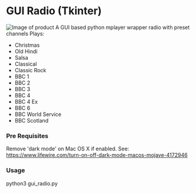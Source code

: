 # GUI Radio (Tkinter)
![Image of product](link-to-image)
A GUI based python mplayer wrapper radio with preset channels
Plays:
- Christmas
- Old Hindi
- Salsa
- Classical
- Classic Rock
- BBC 1
- BBC 2
- BBC 3
- BBC 4
- BBC 4 Ex
- BBC 6
- BBC World Service
- BBC Scotland

### Pre Requisites
Remove 'dark mode' on Mac OS X if enabled. See: https://www.lifewire.com/turn-on-off-dark-mode-macos-mojave-4172946

### Usage
python3 gui_radio.py


